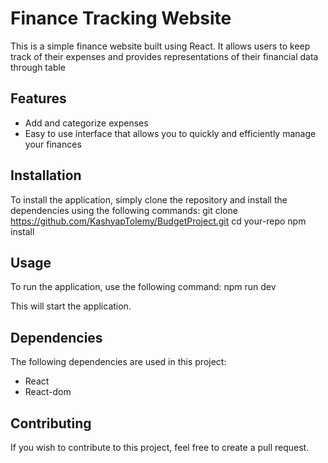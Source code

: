 # Finance Tracking Website

This is a simple finance website built using React. It allows users to keep track of their expenses and provides representations of their financial data through table

## Features

- Add and categorize expenses
- Easy to use interface that allows you to quickly and efficiently manage your finances

## Installation

To install the application, simply clone the repository and install the dependencies using the following commands:
git clone https://github.com/KashyapTolemy/BudgetProject.git
cd your-repo
npm install

## Usage

To run the application, use the following command:
npm run dev

This will start the application.

## Dependencies

The following dependencies are used in this project:

- React
- React-dom

## Contributing

If you wish to contribute to this project, feel free to create a pull request.
